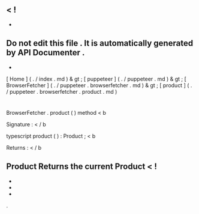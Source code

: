 <
!
-
-
Do
not
edit
this
file
.
It
is
automatically
generated
by
API
Documenter
.
-
-
>
[
Home
]
(
.
/
index
.
md
)
&
gt
;
[
puppeteer
]
(
.
/
puppeteer
.
md
)
&
gt
;
[
BrowserFetcher
]
(
.
/
puppeteer
.
browserfetcher
.
md
)
&
gt
;
[
product
]
(
.
/
puppeteer
.
browserfetcher
.
product
.
md
)
#
#
BrowserFetcher
.
product
(
)
method
<
b
>
Signature
:
<
/
b
>
typescript
product
(
)
:
Product
;
<
b
>
Returns
:
<
/
b
>
Product
Returns
the
current
Product
<
!
-
-
-
-
>
.
